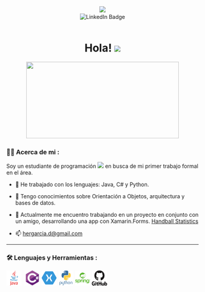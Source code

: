 <div id="header" align="center">
  <img src="https://media.giphy.com/media/Dh5q0sShxgp13DwrvG/giphy.gif" width="300"/>
  <div id="badges" 
    <a href="https://www.linkedin.com/in/garciaher/">
      <img src="https://img.shields.io/badge/LinkedIn-blue?style=for-the-badge&logo=linkedin&logoColor=white" alt="LinkedIn Badge" height="30"/>
    </a>
  </div>
  <img src="https://komarev.com/ghpvc/?username=hergarcia&style=flat-square&color=blue" alt="" />
  <h1>
    Hola!
    <img src="https://media.giphy.com/media/hvRJCLFzcasrR4ia7z/giphy.gif" width="30"/>
  </h1>
</div>
<div align="center">
  <img src="https://media.giphy.com/media/dWesBcTLavkZuG35MI/giphy.gif" width="400" height="200"/>
</div>

### :woman_technologist: Acerca de mi :
Soy un estudiante de programación <img src="https://media.giphy.com/media/WUlplcMpOCEmTGBtBW/giphy.gif" width="30"> en busca de mi primer trabajo formal en el área.

- :telescope: He trabajado con los lenguajes: Java, C# y Python.

- :seedling: Tengo conocimientos sobre Orientación a Objetos, arquitectura y bases de datos.

- :iphone: Actualmente me encuentro trabajando en un proyecto en conjunto con un amigo, desarrollando una app con Xamarin.Forms.  [Handball Statistics](https://github.com/Galle94/AppPruebas/tree/develop)

- :mailbox: hergarcia.d@gmail.com

---

### :hammer_and_wrench: Lenguajes y Herramientas :
<div>
  <img src="https://github.com/devicons/devicon/blob/master/icons/java/java-original-wordmark.svg" title="Java" alt="Java" width="40" height="40"/>&nbsp;
  <img src="https://github.com/devicons/devicon/blob/master/icons/csharp/csharp-original.svg" title="Git" **alt="Csharp" width="40" height="40"/>
  <img src="https://github.com/devicons/devicon/blob/master/icons/xamarin/xamarin-original.svg" title="Xamarin" **alt="Csharp" width="40" height="40"/>
  <img src="https://github.com/devicons/devicon/blob/master/icons/python/python-original-wordmark.svg" title="Python" **alt="Csharp" width="40" height="40"/>
  <img src="https://github.com/devicons/devicon/blob/master/icons/spring/spring-original-wordmark.svg" title="Spring" alt="Spring" width="40" height="40"/>
  <img src="https://github.com/devicons/devicon/blob/master/icons/github/github-original-wordmark.svg" title="Github" **alt="Git" width="40" height="40"/>
</div>


